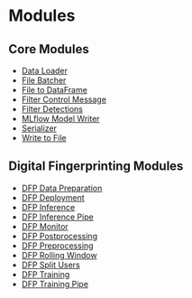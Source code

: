 <!--
SPDX-FileCopyrightText: Copyright (c) 2022-2023, NVIDIA CORPORATION & AFFILIATES. All rights reserved.
SPDX-License-Identifier: Apache-2.0

Licensed under the Apache License, Version 2.0 (the "License");
you may not use this file except in compliance with the License.
You may obtain a copy of the License at

http://www.apache.org/licenses/LICENSE-2.0

Unless required by applicable law or agreed to in writing, software
distributed under the License is distributed on an "AS IS" BASIS,
WITHOUT WARRANTIES OR CONDITIONS OF ANY KIND, either express or implied.
See the License for the specific language governing permissions and
limitations under the License.
-->

# Modules

## Core Modules

- [Data Loader](./core/data_loader.md)
- [File Batcher](./core/file_batcher.md)
- [File to DataFrame](./core/file_to_df.md)
- [Filter Control Message](./core/filter_control_message.md)
- [Filter Detections](./core/filter_detections.md)
- [MLflow Model Writer](./core/mlflow_model_writer.md)
- [Serializer](./core/serializer.md)
- [Write to File](./core/write_to_file.md)

## Digital Fingerprinting Modules

- [DFP Data Preparation](./examples/digital_fingerprinting/dfp_data_prep.md)
- [DFP Deployment](./examples/digital_fingerprinting/dfp_deployment.md)
- [DFP Inference](./examples/digital_fingerprinting/dfp_inference.md)
- [DFP Inference Pipe](./examples/digital_fingerprinting/dfp_inference_pipe.md)
- [DFP Monitor](./examples/digital_fingerprinting/dfp_monitor.md)
- [DFP Postprocessing](./examples/digital_fingerprinting/dfp_postprocessing.md)
- [DFP Preprocessing](./examples/digital_fingerprinting/dfp_preproc.md)
- [DFP Rolling Window](./examples/digital_fingerprinting/dfp_rolling_window.md)
- [DFP Split Users](./examples/digital_fingerprinting/dfp_split_users.md)
- [DFP Training](./examples/digital_fingerprinting/dfp_training.md)
- [DFP Training Pipe](./examples/digital_fingerprinting/dfp_training_pipe.md)
